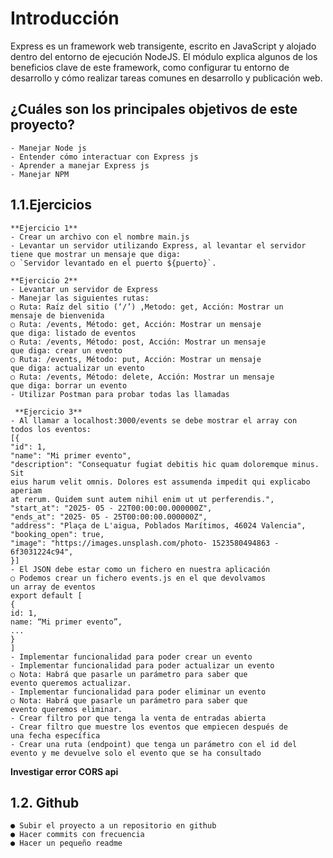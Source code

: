 # Introducción

Express es un framework web transigente, escrito en JavaScript y alojado dentro del entorno
de ejecución NodeJS. El módulo explica algunos de los beneficios clave de este framework,
como configurar tu entorno de desarrollo y cómo realizar tareas comunes en desarrollo y
publicación web.

## ¿Cuáles son los principales objetivos de este proyecto?

```
- Manejar Node js
- Entender cómo interactuar con Express js
- Aprender a manejar Express js
- Manejar NPM
```

## 1.1.Ejercicios

```
**Ejercicio 1**
- Crear un archivo con el nombre main.js
- Levantar un servidor utilizando Express, al levantar el servidor
tiene que mostrar un mensaje que diga:
○ `Servidor levantado en el puerto ${puerto}`.
```
```
**Ejercicio 2**
- Levantar un servidor de Express
- Manejar las siguientes rutas:
○ Ruta: Raíz del sitio (‘/’) ,Metodo: get, Acción: Mostrar un
mensaje de bienvenida
○ Ruta: /events, Método: get, Acción: Mostrar un mensaje
que diga: listado de eventos
○ Ruta: /events, Método: post, Acción: Mostrar un mensaje
que diga: crear un evento
○ Ruta: /events, Método: put, Acción: Mostrar un mensaje
que diga: actualizar un evento
○ Ruta: /events, Método: delete, Acción: Mostrar un mensaje
que diga: borrar un evento
- Utilizar Postman para probar todas las llamadas
```
```
 **Ejercicio 3**
- Al llamar a localhost:3000/events se debe mostrar el array con
todos los eventos:
[{
"id": 1,
"name": "Mi primer evento",
"description": "Consequatur fugiat debitis hic quam doloremque minus. Sit
eius harum velit omnis. Dolores est assumenda impedit qui explicabo aperiam
at rerum. Quidem sunt autem nihil enim ut ut perferendis.",
"start_at": "2025- 05 - 22T00:00:00.000000Z",
"ends_at": "2025- 05 - 25T00:00:00.000000Z",
"address": "Plaça de L'aigua, Poblados Marítimos, 46024 Valencia",
"booking_open": true,
"image": "https://images.unsplash.com/photo- 1523580494863 -
6f3031224c94",
}]
- El JSON debe estar como un fichero en nuestra aplicación
○ Podemos crear un fichero events.js en el que devolvamos
un array de eventos
export default [
{
id: 1,
name: “Mi primer evento”,
...
}
]
- Implementar funcionalidad para poder crear un evento
- Implementar funcionalidad para poder actualizar un evento
○ Nota: Habrá que pasarle un parámetro para saber que
evento queremos actualizar.
- Implementar funcionalidad para poder eliminar un evento
○ Nota: Habrá que pasarle un parámetro para saber que
evento queremos eliminar.
- Crear filtro por que tenga la venta de entradas abierta
- Crear filtro que muestre los eventos que empiecen después de
una fecha específica
- Crear una ruta (endpoint) que tenga un parámetro con el id del
evento y me devuelve solo el evento que se ha consultado
```
**Investigar error CORS api**

## 1.2. Github

```
● Subir el proyecto a un repositorio en github
● Hacer commits con frecuencia
● Hacer un pequeño readme
```


